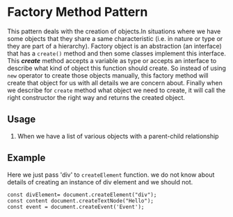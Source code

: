 # Factory Method Pattern

This pattern deals with the creation of objects.In situations where we have some objects that they share a same characteristic (i.e. in nature or type or they are part of a hierarchy).
Factory object is an abstraction (an interface) that has a `create()` method and then some classes implement this interface. This **_create_** method accepts a variable as type or accepts an interface to describe what kind of object this function should create. So instead of using `new` operator to create those objects manually, this factory method will create that object for us with all details we are concern about.
Finally when we describe for `create` method what object we need to create, it will call the right constructor the right way and returns the created object.

## Usage

1. When we have a list of various objects with a parent-child relationship

## Example

Here we just pass 'div' to `createElement` function. we do not know about details of creating an instance of div element and we should not.

```
const divElement= document.createElement("div");
const content document.createTextNode("Hello");
const event = document.createEvent('Event');
```

